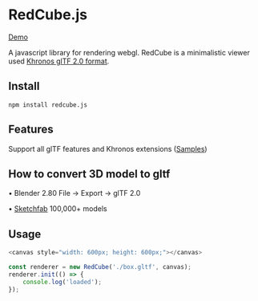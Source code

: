 # RedCube.js

[Demo](https://reon90.github.io/redcube/)

A javascript library for rendering webgl. RedCube is a minimalistic viewer used [Khronos glTF 2.0 format](https://github.com/KhronosGroup/glTF/tree/master/specification/2.0).

## Install
```
npm install redcube.js
```

## Features

Support all glTF features and Khronos extensions ([Samples](https://github.com/KhronosGroup/glTF-Sample-Models/tree/master/2.0))

## How to convert 3D model to gltf

&bull; Blender 2.80 File -> Export -> glTF 2.0

&bull; [Sketchfab](https://sketchfab.com/models?features=downloadable&sort_by=-likeCount) 100,000+ models

## Usage

```js
<canvas style="width: 600px; height: 600px;"></canvas>

const renderer = new RedCube('./box.gltf', canvas);
renderer.init(() => {
    console.log('loaded');
});
```

